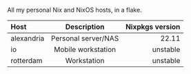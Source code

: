 All my personal Nix and NixOS hosts, in a flake.

|Host|Description|Nixpkgs version|
|:---|:---:|---:|
|alexandria|Personal server/NAS|22.11|
|io|Mobile workstation|unstable|
|rotterdam|Workstation|unstable|
